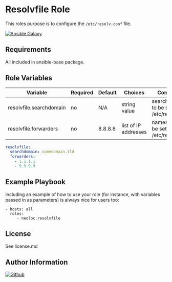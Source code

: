 Resolvfile Role
=========

This roles purpose is to configure the `/etc/resolv.conf` file.

[![Ansible Galaxy](https://img.shields.io/badge/ansible--galaxy-neoloc.resolvfile-blue.svg)](https://galaxy.ansible.com/neoloc/ansible-role-resolvfile/)

Requirements
------------

All included in ansible-base package.

Role Variables
--------------

| Variable                | Required | Default | Choices                   | Comments                                 |
|-------------------------|----------|---------|---------------------------|------------------------------------------|
| resolvfile.searchdomain   | no       | N/A     | string value              | searchdomain to be set in /etc/resolv.conf |
| resolvfile.forwarders     | no       | 8.8.8.8 | list of IP addresses      | nameservers to be set in /etc/resolv.conf  |

```yaml
resolvfile:
  searchdomain: somedomain.tld
  forwarders:
    - 1.1.1.1
    - 9.9.9.9
```

Example Playbook
----------------

Including an example of how to use your role (for instance, with variables passed in as parameters) is always nice for users too:

    - hosts: all
      roles:
         - neoloc.resolvfile

License
-------

See license.md

Author Information
------------------

[![Github](https://img.shields.io/badge/Github-neoloc-blue.svg)](https://github.com/neoloc)
